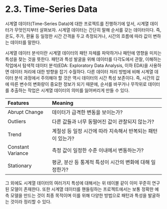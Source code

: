 # 2.3. Time-Series Data

시계열 데이터\(Time-Series Data\)에 대한 프로젝트를 진행하기에 앞서, 시계열 데이터가 무엇인지부터 살펴보자. 시계열 데이터는 간단히 말해 순서를 갖는 데이터이다. 즉, 온도, 주가, 환율 등 일정한 시간 간격을 두고 측정되거나, 시간의 흐름에 따라 값이 변하는 데이터를 말한다.

시계열 데이터 분석이란 시계열 데이터의 패턴 자체를 파악하거나 패턴에 영향을 미치는 특성을 찾는 것을 뜻한다. 패턴과 특성 발굴을 위해 데이터를 다각도에서 관찰, 이해하는 작업에서 탐색적 데이터 분석\(EDA: Exploratory Data Analysis, 이하 EDA\)을 사용하면 데이터 처리에 대한 방향을 잡기 수월하다. 다른 데이터 처리 방법에 비해 시계열 데이터 분석 과정에서 주의해야 할 것은 역시 데이터의 시간 특성 보존이다. 즉, 시간의 값에 따른 변수의 변화량이 중요한 정보가 되기 때문에, 순서를 바꾸거나 무작위로 데이터를 추출하는 작업은 시계열 데이터의 의미를 잃어버리게 만들 수 있다.

| Features | Meaning |
| :--- | :--- |
| Abrupt Change | 데이터가 급격한 변동을 보이는가? |
| Outliers | 다른 값들과 너무 동떨어진 값이 관찰되지 않는가? |
| Trend | 계절성 등 일정 시간에 따라 지속해서 반복되는 패턴이 있는가? |
| Constant Variance | 측정 값이 일정한 수준 이내에서 변동하는가? |
| Stationary | 평균, 분산 등 통계적 특성이 시간의 변화에 대해 일정한가? |

그 외에도 시계열 데이터의 여러가지 특성에 대해서는 위 테이블 같이 이미 꾸준히 연구된 모델이 존재한다. 또한 시계열 데이터를 핸들링하는 프로젝트에서는 보통 정확한 예측 모델을 만드는 것이 최종 목적이며 이를 위해 다양한 방법으로 패턴과 특성을 발굴하는 것이라 정리할 수 있다.



